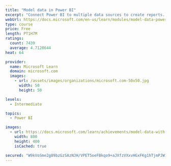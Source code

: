 ```yaml
---
title: "Model data in Power BI"
excerpt: "Connect Power BI to multiple data sources to create reports. Define the relationship between your data sources."
webUrl: https://docs.microsoft.com/en-us/learn/modules/model-data-power-bi/
type: course
price: Free
length: PT1H7M
ratings:
  count: 7439
  average: 4.7128644
heat: 64

provider:
  name: Microsoft Learn
  domain: microsoft.com
  images:
    - url: /assets/images/organizations/microsoft.com-50x50.jpg
      width: 50
      height: 50

levels:
  - Intermediate

topics:
  - Power BI

images:
  - url: https://docs.microsoft.com/learn/achievements/model-data-with-power-bi-desktop-social.png
    width: 800
    height: 400
    isCached: true

secured: "W9kVoSme2g89bzGzSAzNJH/VPET5oeFBkqo9+aJXfzVXxvHGxFKg1hTjmPJW1JG8JfyOQVgrA9yxASOlhoR04hl6wWBrfG0V/zSPt/Z0Z9EkkDJOa9B7IsBY0AInqpQX0ggCCWy5CAkkAo2mB5TEk++A8n4w4GZdJASo3YBU+wn2Ir1KTQGLvlKFG3hUI09uiYGRCaSZzGyI1ln9ssl0KVlP4piGW+JINDomL3bjblwIJBUmyNVw3tnucinPYFaleayDGq1TH5AT0Og67fJ1TEd9xRlyPCV/kptuBzearXCahbHgPCYx2Km9NsTtL152wJYcQ4AyjE0euanGdi0CX4XFLzCedQJiBX6g3ym7RCAzjnVhTbFTzj7fcx6z2gAfCewH378G8Ph6mEXII0KpF4SHq95TulMTFr/19zOLtNA=;rr6B1eVnPaJnaqHbFHiAZw=="
---
```


